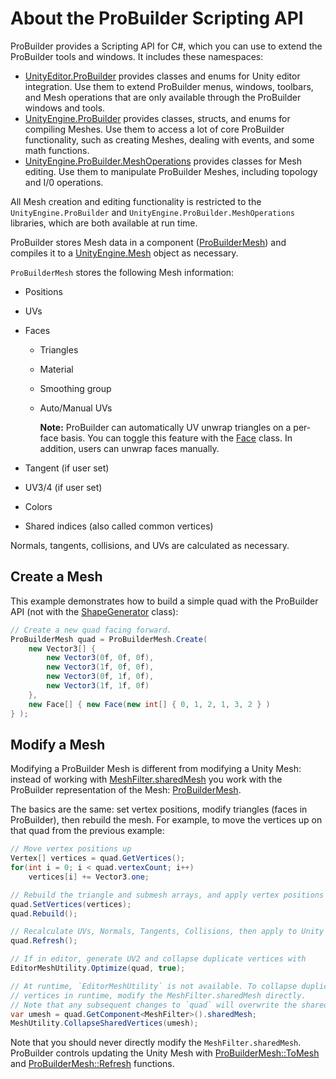 # About the ProBuilder Scripting API

ProBuilder provides a Scripting API for C#, which you can use to extend the ProBuilder tools and windows. It includes these namespaces:

- [UnityEditor.ProBuilder](xref:UnityEditor.ProBuilder) provides classes and enums for Unity editor integration. Use them to extend ProBuilder menus, windows, toolbars, and Mesh operations that are only available through the ProBuilder windows and tools.
- [UnityEngine.ProBuilder](xref:UnityEngine.ProBuilder) provides classes, structs, and enums for compiling Meshes. Use them to access a lot of core ProBuilder functionality, such as creating Meshes, dealing with events, and some math functions.
- [UnityEngine.ProBuilder.MeshOperations](xref:UnityEngine.ProBuilder.MeshOperations) provides classes for Mesh editing. Use them to manipulate ProBuilder Meshes, including topology and I/0 operations.

All Mesh creation and editing functionality is restricted to the `UnityEngine.ProBuilder` and
`UnityEngine.ProBuilder.MeshOperations` libraries, which are both available at run time.

ProBuilder stores Mesh data in a component ([ProBuilderMesh](xref:UnityEngine.ProBuilder.ProBuilderMesh)) and compiles it to a
[UnityEngine.Mesh](https://docs.unity3d.com/ScriptReference/Mesh.html) object as necessary.

`ProBuilderMesh` stores the following Mesh information:

- Positions
- UVs
- Faces
  - Triangles
  - Material
  - Smoothing group
  - Auto/Manual UVs

    **Note:** ProBuilder can automatically UV unwrap triangles on a per-face basis. You can toggle this feature with the [Face](xref:UnityEngine.ProBuilder.Face) class. In addition, users can unwrap faces manually.

- Tangent (if user set)
- UV3/4 (if user set)
- Colors
- Shared indices (also called common vertices)

Normals, tangents, collisions, and UVs are calculated as necessary.

## Create a Mesh

This example demonstrates how to build a simple quad with the ProBuilder API (not with the [ShapeGenerator](xref:UnityEngine.ProBuilder.ShapeGenerator) class):

```c#
// Create a new quad facing forward.
ProBuilderMesh quad = ProBuilderMesh.Create(
    new Vector3[] {
        new Vector3(0f, 0f, 0f),
        new Vector3(1f, 0f, 0f),
        new Vector3(0f, 1f, 0f),
        new Vector3(1f, 1f, 0f)
    },
	new Face[] { new Face(new int[] { 0, 1, 2, 1, 3, 2 } )
} );
```



## Modify a Mesh

Modifying a ProBuilder Mesh is different from modifying a Unity Mesh: instead of working with [MeshFilter.sharedMesh](https://docs.unity3d.com/ScriptReference/MeshFilter-sharedMesh.html) you work with the ProBuilder representation of the Mesh: [ProBuilderMesh](xref:UnityEngine.ProBuilder.ProBuilderMesh).

The basics are the same: set vertex positions, modify triangles (faces in ProBuilder), then rebuild the mesh. For example, to move the vertices up on that quad from the previous example:

```c#
// Move vertex positions up
Vertex[] vertices = quad.GetVertices();
for(int i = 0; i < quad.vertexCount; i++)
	vertices[i] += Vector3.one;

// Rebuild the triangle and submesh arrays, and apply vertex positions & submeshes to `MeshFilter.sharedMesh`
quad.SetVertices(vertices);
quad.Rebuild();

// Recalculate UVs, Normals, Tangents, Collisions, then apply to Unity Mesh.
quad.Refresh();

// If in editor, generate UV2 and collapse duplicate vertices with
EditorMeshUtility.Optimize(quad, true);

// At runtime, `EditorMeshUtility` is not available. To collapse duplicate
// vertices in runtime, modify the MeshFilter.sharedMesh directly.
// Note that any subsequent changes to `quad` will overwrite the sharedMesh.
var umesh = quad.GetComponent<MeshFilter>().sharedMesh;
MeshUtility.CollapseSharedVertices(umesh);
```

Note that you should never directly modify the `MeshFilter.sharedMesh`. ProBuilder controls updating the Unity Mesh with [ProBuilderMesh::ToMesh](xref:UnityEngine.ProBuilder.ProBuilderMesh.ToMesh(UnityEngine.MeshTopology)) and [ProBuilderMesh::Refresh](xref:UnityEngine.ProBuilder.ProBuilderMesh.Refresh(UnityEngine.ProBuilder.RefreshMask)) functions.

